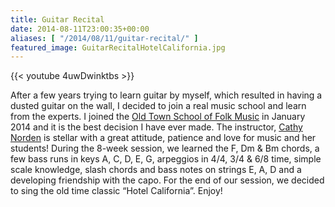 ```yaml
---
title: Guitar Recital
date: 2014-08-11T23:00:35+00:00
aliases: [ "/2014/08/11/guitar-recital/" ]
featured_image: GuitarRecitalHotelCalifornia.jpg
---
```

{{< youtube 4uwDwinktbs >}}

After a few years trying to learn guitar by myself, which resulted in having a dusted guitar on the wall, I decided to join a real music school and learn from the experts. I joined the <a href="http://www.oldtownschool.org/" target="_blank">Old Town School of Folk Music</a> in January 2014 and it is the best decision I have ever made. The instructor, <a href="http://www.oldtownschool.org/teachers/cathy-norden/" target="_blank">Cathy Norden</a> is stellar with a great attitude, patience and love for music and her students! During the 8-week session, we learned the F, Dm & Bm chords, a few bass runs in keys A, C, D, E, G, arpeggios in 4/4, 3/4 & 6/8 time, simple scale knowledge, slash chords and bass notes on strings E, A, D and a developing friendship with the capo. For the end of our session, we decided to sing the old time classic &#8220;Hotel California&#8221;. Enjoy!

